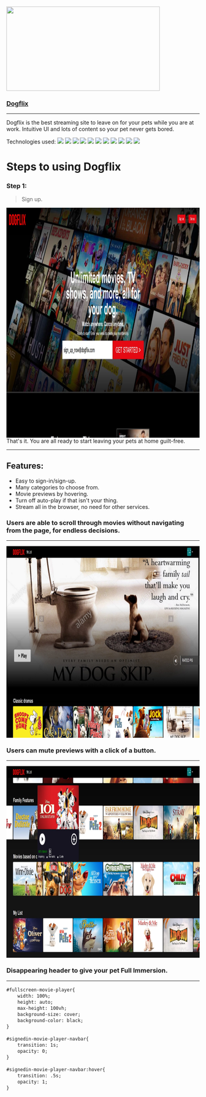 # <img src="https://github.com/Sethbarrie/FullStackProject/blob/main/app/assets/images/dogflix-logo.png" align="center" width="400" height="220"></img>

 ### [Dogflix](https://sethb-dogflix.herokuapp.com/#/)
 
***

Dogflix is the best streaming site to leave on for your pets while you are at work. Intuitive UI and lots of content so your pet never gets bored.

Technologies used: 
![](https://img.shields.io/badge/Front_End-Javascript-informational?style=flat&logo=javascript&logoColor=white&color=2bbc8a)
![](https://img.shields.io/badge/Front_End-React.js-informational?style=flat&logo=react&logoColor=white&color=2bbc8a)
![](https://img.shields.io/badge/Back_End-Ruby_on_Rails-informational?style=flat&logo=ruby-on-rails&logoColor=white&color=2bbc8a)
![](https://img.shields.io/badge/State_Management-redux-informational?style=flat&logo=redux&logoColor=white&color=2bbc8a)
![](https://img.shields.io/badge/Framework-React_Router-informational?style=flat&logo=react-router&logoColor=white&color=2bbc8a)
![](https://img.shields.io/badge/Styling-Sass-informational?style=flat&logo=sass&logoColor=white&color=2bbc8a)
![](https://img.shields.io/badge/HTTP_Requests-Jquery-informational?style=flat&logo=jquery&logoColor=white&color=2bbc8a)
![](https://img.shields.io/badge/Data_Hosting-AWS-informational?style=flat&logo=amazon-aws&logoColor=white&color=2bbc8a)
![](https://img.shields.io/badge/Database-postgreSQL-informational?style=flat&logo=postgresql&logoColor=white&color=2bbc8a)
![](https://img.shields.io/badge/Cloud_Deployment-Heroku-informational?style=flat&logo=heroku&logoColor=white&color=2bbc8a)
![](https://img.shields.io/badge/Version_Control-Git-informational?style=flat&logo=git&logoColor=white&color=2bbc8a)


# Steps to using Dogflix

### Step 1:

> Sign up.


<img src="https://github.com/Sethbarrie/dogflix/blob/main/app/assets/images/dogflix-demo1.jpg" align="left" width="1500" height="600" background='cover'></img>


That's it. You are all ready to start leaving your pets at home guilt-free.

***

## Features:
* Easy to sign-in/sign-up.
* Many categories to choose from.
* Movie previews by hovering.
* Turn off auto-play if that isn't your thing.
* Stream all in the browser, no need for other services.

### Users are able to scroll through movies without navigating from the page, for endless decisions.
***



<img src="https://github.com/Sethbarrie/dogflix/blob/main/app/assets/images/dogflix-demo2.jpg" align="center" width="1300" height="500" background='cover' padding-bottom='20' margin-bottom='20'></img>





### Users can mute previews with a click of a button.
***





<img src="https://github.com/Sethbarrie/dogflix/blob/main/app/assets/images/dogflix-demo3.jpg" align="center" width="1300" height="500" background='cover' padding-bottom='20' margin-bottom='20'></img>





### Disappearing header to give your pet Full Immersion.
***

```
#fullscreen-movie-player{
    width: 100%;
    height: auto;
    max-height: 100vh;
    background-size: cover;
    background-color: black;
}

#signedin-movie-player-navbar{
    transition: 1s;
    opacity: 0;
}

#signedin-movie-player-navbar:hover{
    transition: .5s;
    opacity: 1;
}
```
